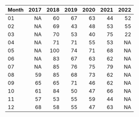 |Month | 2017| 2018| 2019| 2020| 2021| 2022|
|:-----|----:|----:|----:|----:|----:|----:|
|01    |   NA|   60|   67|   63|   44|   52|
|02    |   NA|   69|   43|   48|   53|   55|
|03    |   NA|   70|   53|   40|   75|   22|
|04    |   NA|   71|   71|   55|   53|   NA|
|05    |   NA|  100|   74|   71|   68|   NA|
|06    |   NA|   83|   67|   63|   62|   NA|
|07    |   NA|   85|   76|   75|   79|   NA|
|08    |   59|   85|   68|   73|   62|   NA|
|09    |   65|   65|   71|   46|   62|   NA|
|10    |   61|   84|   50|   47|   66|   NA|
|11    |   57|   53|   55|   59|   44|   NA|
|12    |   68|   58|   55|   47|   63|   NA|
